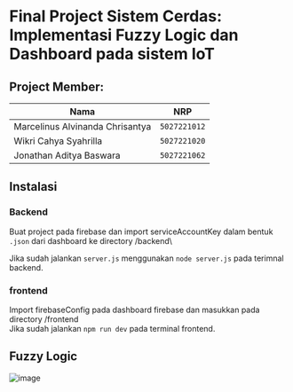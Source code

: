 # Final Project Sistem Cerdas: Implementasi Fuzzy Logic dan Dashboard pada sistem IoT

## Project Member:
| Nama                            | NRP          |
| ------------------------------- | ------------ |
| Marcelinus Alvinanda Chrisantya | `5027221012` |
| Wikri Cahya Syahrilla           | `5027221020` |
| Jonathan Aditya Baswara         | `5027221062` |

## Instalasi

### Backend
Buat project pada firebase dan import serviceAccountKey dalam bentuk `.json` dari dashboard ke directory /backend\

Jika sudah jalankan `server.js` menggunakan `node server.js` pada terimnal backend.

### frontend
Import firebaseConfig pada dashboard firebase dan masukkan pada directory /frontend\
Jika sudah jalankan `npm run dev` pada terminal frontend.

## Fuzzy Logic 
![image](https://github.com/user-attachments/assets/1b61850b-75df-4009-a20d-9466d24b3237)
